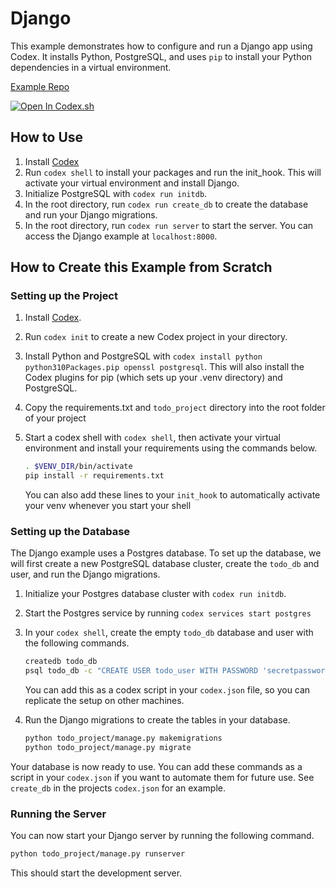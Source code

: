 # Django 

This example demonstrates how to configure and run a Django app using Codex. It installs Python, PostgreSQL, and uses `pip` to install your Python dependencies in a virtual environment.

[Example Repo](https://github.com/khulnasoft/codex/tree/main/examples/stacks/django)

[![Open In Codex.sh](https://www.khulnasoft/img/codex/open-in-codex.svg)](https://codex.sh/open/templates/django)

## How to Use

1. Install [Codex](https://www.khulnasoft/codex/docs/installing_codex/)
1. Run `codex shell` to install your packages and run the init_hook. This will activate your virtual environment and install Django.
1. Initialize PostgreSQL with `codex run initdb`.
1. In the root directory, run `codex run create_db` to create the database and run your Django migrations.
1. In the root directory, run `codex run server` to start the server. You can access the Django example at `localhost:8000`.

## How to Create this Example from Scratch

### Setting up the Project

1. Install [Codex](https://www.khulnasoft/codex/docs/installing_codex/).
1. Run `codex init` to create a new Codex project in your directory.
1. Install Python and PostgreSQL with `codex install python python310Packages.pip openssl postgresql`. This will also install the Codex plugins for pip (which sets up your .venv directory) and PostgreSQL.
1. Copy the requirements.txt and `todo_project` directory into the root folder of your project
1. Start a codex shell with `codex shell`, then activate your virtual environment and install your requirements using the commands below.

   ```bash
   . $VENV_DIR/bin/activate
   pip install -r requirements.txt
   ```

   You can also add these lines to your `init_hook` to automatically activate your venv whenever you start your shell


### Setting up the Database

The Django example uses a Postgres database. To set up the database, we will first create a new PostgreSQL database cluster, create the `todo_db` and user, and run the Django migrations.

1. Initialize your Postgres database cluster with `codex run initdb`.

1. Start the Postgres service by running `codex services start postgres`

1. In your `codex shell`, create the empty `todo_db` database and user with the following commands.

   ```bash
   createdb todo_db
   psql todo_db -c "CREATE USER todo_user WITH PASSWORD 'secretpassword';"
   ```

   You can add this as a codex script in your `codex.json` file, so you can replicate the setup on other machines.

1. Run the Django migrations to create the tables in your database.

   ```bash
   python todo_project/manage.py makemigrations
   python todo_project/manage.py migrate
   ```

Your database is now ready to use. You can add these commands as a script in your `codex.json` if you want to automate them for future use. See `create_db` in the projects `codex.json` for an example.

### Running the Server

You can now start your Django server by running the following command.

   ```bash
   python todo_project/manage.py runserver
   ```

This should start the development server. 
